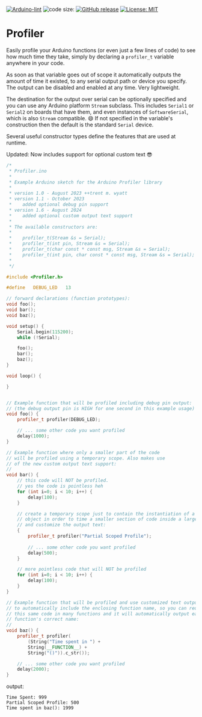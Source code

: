 <!-- [![Arduino CI](https://github.com/ripred/Profiler/workflows/Arduino%20CI/badge.svg)](https://github.com/marketplace/actions/arduino_ci) -->
[![Arduino-lint](https://github.com/ripred/Profiler/actions/workflows/arduino-lint.yml/badge.svg)](https://github.com/ripred/Profiler/actions/workflows/arduino-lint.yml)
![code size:](https://img.shields.io/github/languages/code-size/ripred/Profiler)
[![GitHub release](https://img.shields.io/github/release/ripred/Profiler.svg?maxAge=3600)](https://github.com/ripred/Profiler/releases)
[![License: MIT](https://img.shields.io/badge/license-MIT-blue.svg)](https://github.com/ripred/Profiler/blob/master/LICENSE)


# Profiler
Easily profile your Arduino functions (or even just a few lines of code) to see how much time they take, simply by declaring a `profiler_t` variable anywhere in your code. 

As soon as that variable goes out of scope it automatically outputs the amount of time it existed, to any serial output path or device you specify. The output can be disabled and enabled at any time. Very lightweight. 

The destination for the output over serial can be optionally specified and you can use any Arduino platform `Stream` subclass. This includes `Serial1` or `Serial2` on boards that have them, and even instances of `SoftwareSerial`, which is also `Stream` compatible. 😄 If not specified in the variable's construction then the default is the standard `Serial` device.

Several useful constructor types define the features that are used at runtime.

Updated: Now includes support for optional custom text 😎

```cpp
/*
 * Profiler.ino
 *
 * Example Arduino sketch for the Arduino Profiler library
 *
 * version 1.0 - August 2023 ++trent m. wyatt
 * version 1.1 - October 2023
 *    added optional debug pin support
 * version 1.6 - August 2024
 *    added optional custom output text support
 *
 * The available constructors are:
 *
 *    profiler_t(Stream &s = Serial);
 *    profiler_t(int pin, Stream &s = Serial);
 *    profiler_t(char const * const msg, Stream &s = Serial);
 *    profiler_t(int pin, char const * const msg, Stream &s = Serial);
 * 
 */

#include <Profiler.h>

#define   DEBUG_LED   13

// forward declarations (function prototypes):
void foo();
void bar();
void baz();

void setup() {
    Serial.begin(115200);
    while (!Serial);

    foo();
    bar();
    baz();
}

void loop() {

}


// Example function that will be profiled including debug pin output:
// (the debug output pin is HIGH for one second in this example usage)
void foo() {
    profiler_t profiler(DEBUG_LED);

    // ... some other code you want profiled
    delay(1000);
}

// Example function where only a smaller part of the code
// will be profiled using a temporary scope. Also makes use 
// of the new custom output text support:
//
void bar() {
    // this code will NOT be profiled.
    // yes the code is pointless heh
    for (int i=0; i < 10; i++) {
        delay(100);
    }

    // create a temporary scope just to contain the instantiation of a profiler_t
    // object in order to time a smaller section of code inside a larger section
    // and customize the output text:
    {
        profiler_t profiler("Partial Scoped Profile");
        
        // ... some other code you want profiled
        delay(500);
    }

    // more pointless code that will NOT be profiled
    for (int i=0; i < 10; i++) {
        delay(100);
    }
}

// Example function that will be profiled and use customized text output
// to automatically include the enclosing function name, so you can reuse 
// this same code in many functions and it will automatically output each
// function's correct name:
//
void baz() {
    profiler_t profiler(
        (String("Time spent in ") + 
        String(__FUNCTION__) + 
        String("()")).c_str());

    // ... some other code you want profiled
    delay(2000);
}
```

output:

```console
Time Spent: 999
Partial Scoped Profile: 500
Time spent in baz(): 1999
```
